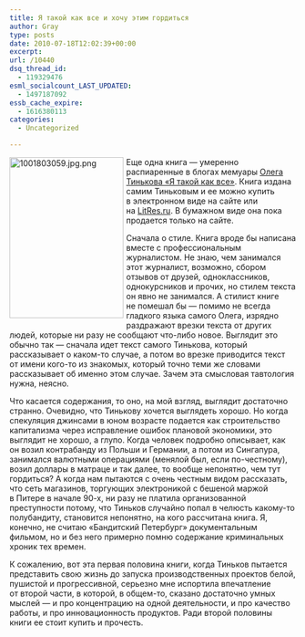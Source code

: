 ```yaml
---
title: Я такой как все и хочу этим гордиться
author: Gray
type: posts
date: 2010-07-18T12:02:39+00:00
excerpt:
url: /10440
dsq_thread_id:
  - 119329476
esml_socialcount_LAST_UPDATED:
  - 1497187092
essb_cache_expire:
  - 1616380113
categories:
  - Uncategorized

---
```








<img src="https://i0.wp.com/forumimg.net/blog/1001803059.jpg.png?resize=200%2C282" width="200" height="282" alt="1001803059.jpg.png" style="float:left; margin-right:5px; margin-bottom:5px;" data-recalc-dims="1" /> 

Еще одна книга&nbsp;&mdash; умеренно распиаренные в&nbsp;блогах мемуары <a href="http://tinkov.com/" target="_blank">Олега Тинькова &laquo;Я&nbsp;такой как все&raquo;</a>. Книга издана самим Тиньковым и&nbsp;ее&nbsp;можно купить в&nbsp;электронном виде на&nbsp;сайте или на&nbsp;<a href="http://www.litres.ru/pages/biblio_book/?art=319222" target="_blank">LitRes.ru</a>. В&nbsp;бумажном виде она пока продается только на&nbsp;сайте.

Сначала о&nbsp;стиле. Книга вроде&nbsp;бы написана вместе с&nbsp;профессиональным журналистом. Не&nbsp;знаю, чем занимался этот журналист, возможно, сбором отзывов от&nbsp;друзей, одноклассников, однокурсников и&nbsp;прочих, но&nbsp;стилем текста он&nbsp;явно не&nbsp;занимался. А&nbsp;стилист книге не&nbsp;помешал&nbsp;бы&nbsp;&mdash; помимо не&nbsp;всегда гладкого языка самого Олега, изрядно раздражают врезки текста от&nbsp;других людей, которые ни&nbsp;разу не&nbsp;сообщают что-либо новое. Выглядит это обычно так&nbsp;&mdash; сначала идет текст самого Тинькова, который рассказывает о&nbsp;каком-то случае, а&nbsp;потом во&nbsp;врезке приводится текст от&nbsp;имени кого-то из&nbsp;знакомых, который точно теми&nbsp;же словами рассказывает об&nbsp;именно этом случае. Зачем эта смысловая тавтология нужна, неясно.

Что касается содержания, то&nbsp;оно, на&nbsp;мой взгляд, выглядит достаточно странно. Очевидно, что Тинькову хочется выглядеть хорошо. Но&nbsp;когда спекуляция джинсами в&nbsp;юном возрасте подается как строительство капитализма через исправление ошибок плановой экономики, это выглядит не&nbsp;хорошо, а&nbsp;глупо. Когда человек подробно описывает, как он&nbsp;возил контрабанду из&nbsp;Польши и&nbsp;Германии, а&nbsp;потом из&nbsp;Сингапура, занимался валютными операциями (менялой был, если по-честному), возил доллары в&nbsp;матраце и&nbsp;так далее, то&nbsp;вообще непонятно, чем тут гордиться? А&nbsp;когда нам пытаются с&nbsp;очень честным видом рассказать, что сеть магазинов, торгующих электроникой с&nbsp;бешеной маржой в&nbsp;Питере в&nbsp;начале <nobr>90-х,</nobr> ни&nbsp;разу не&nbsp;платила организованной преступности потому, что Тиньков случайно попал в&nbsp;челюсть какому-то полубандиту, становится непонятно, на&nbsp;кого рассчитана книга. Я, конечно, не&nbsp;считаю &laquo;Бандитский Петербург&raquo; документальным фильмом, но&nbsp;и&nbsp;без него примерно помню содержание криминальных хроник тех времен.

К&nbsp;сожалению, вот эта первая половина книги, когда Тиньков пытается представить свою жизнь до&nbsp;запуска производственных проектов белой, пушистой и&nbsp;прогрессивной, серьезно мне испортила впечатление от&nbsp;второй части, в&nbsp;которой, в&nbsp;общем-то, сказано достаточно умных мыслей&nbsp;&mdash; и&nbsp;про концентрацию на&nbsp;одной деятельности, и&nbsp;про качество работы, и&nbsp;про инновационность продуктов. Ради второй половины книги ее&nbsp;стоит купить и&nbsp;прочесть.